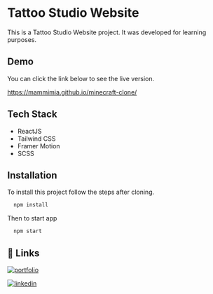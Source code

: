 # Tattoo Studio Website

This is a Tattoo Studio Website project. It was developed for learning purposes.

## Demo

You can click the link below to see the live version.

https://mammimia.github.io/minecraft-clone/

## Tech Stack

- ReactJS
- Tailwind CSS
- Framer Motion
- SCSS

## Installation

To install this project follow the steps after cloning.

```bash
  npm install
```

Then to start app

```bash
  npm start
```

## 🔗 Links

[![portfolio](https://img.shields.io/badge/my_portfolio-000?style=for-the-badge&logo=ko-fi&logoColor=white)](https://mammimia.github.io/portfolio/)

[![linkedin](https://img.shields.io/badge/linkedin-0A66C2?style=for-the-badge&logo=linkedin&logoColor=white)](https://www.linkedin.com/in/muhammed-ali-aydin/)
